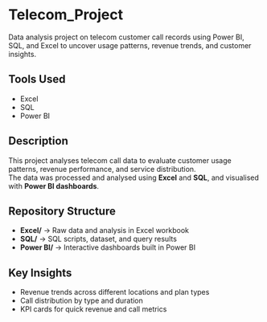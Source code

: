 # Telecom_Project
Data analysis project on telecom customer call records using Power BI, SQL, and Excel to uncover usage patterns, revenue trends, and customer insights.

## Tools Used
- Excel
- SQL
- Power BI

## Description
This project analyses telecom call data to evaluate customer usage patterns, revenue performance, and service distribution.  
The data was processed and analysed using **Excel** and **SQL**, and visualised with **Power BI dashboards**.

## Repository Structure
- **Excel/** → Raw data and analysis in Excel workbook  
- **SQL/** → SQL scripts, dataset, and query results  
- **Power BI/** → Interactive dashboards built in Power BI  

## Key Insights
- Revenue trends across different locations and plan types  
- Call distribution by type and duration  
- KPI cards for quick revenue and call metrics
